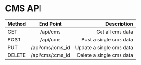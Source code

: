 # CMS API

| Method    | End Point             | Description                 |
| --------- |:---------------------:| ---------------------------:|
| GET       | /api/cms              |   Get all cms data          |
| POST      | /api/cms              |   Post a single cms data    |
| PUT       | /api/cms/:cms_id      |    Update a single cms data |
| DELETE    | /api/cms/:cms_id      |    Delete a single cms data |

